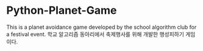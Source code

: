 # Python-Planet-Game
 This is a planet avoidance game developed by the school algorithm club for a festival event.
 학교 알고리즘 동아리에서 축제행사를 위해 개발한 행성피하기 게임이다.

